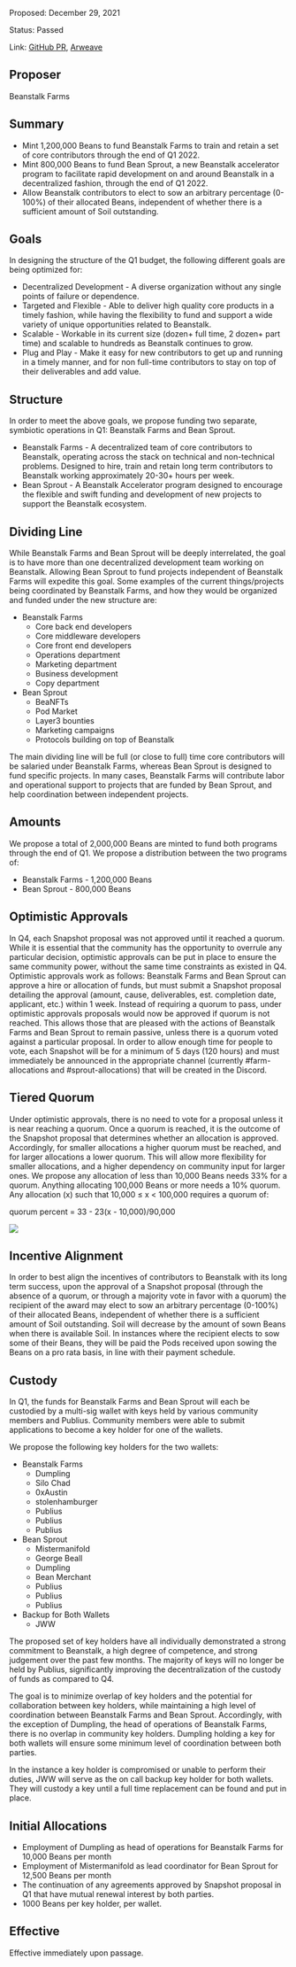 Proposed: December 29, 2021

Status: Passed

Link: [GitHub PR](https://github.com/BeanstalkFarms/Beanstalk/pull/34), [Arweave](https://arweave.net/Vtb-iyAivnnWqFO3g_DuAVurxEA0CFSYzOMcOpsXwkM)

## Proposer

Beanstalk Farms

## Summary

- Mint 1,200,000 Beans to fund Beanstalk Farms to train and retain a set of core contributors through the end of Q1 2022.
- Mint 800,000 Beans to fund Bean Sprout, a new Beanstalk accelerator program to facilitate rapid development on and around Beanstalk in a decentralized fashion, through the end of Q1 2022.
- Allow Beanstalk contributors to elect to sow an arbitrary percentage (0-100%) of their allocated Beans, independent of whether there is a sufficient amount of Soil outstanding.

## Goals

In designing the structure of the Q1 budget, the following different goals are being optimized for:

- Decentralized Development - A diverse organization without any single points of failure or dependence.
- Targeted and Flexible - Able to deliver high quality core products in a timely fashion, while having the flexibility to fund and support a wide variety of unique opportunities related to Beanstalk.
- Scalable - Workable in its current size (dozen+ full time, 2 dozen+ part time) and scalable to hundreds as Beanstalk continues to grow.
- Plug and Play - Make it easy for new contributors to get up and running in a timely manner, and for non full-time contributors to stay on top of their deliverables and add value.

## Structure

In order to meet the above goals, we propose funding two separate, symbiotic operations in Q1: Beanstalk Farms and Bean Sprout.

- Beanstalk Farms - A decentralized team of core contributors to Beanstalk, operating across the stack on technical and non-technical problems. Designed to hire, train and retain long term contributors to Beanstalk working approximately 20-30+ hours per week.
- Bean Sprout - A Beanstalk Accelerator program designed to encourage the flexible and swift funding and development of new projects to support the Beanstalk ecosystem.

## Dividing Line

While Beanstalk Farms and Bean Sprout will be deeply interrelated, the goal is to have more than one decentralized development team working on Beanstalk. Allowing Bean Sprout to fund projects independent of Beanstalk Farms will expedite this goal. Some examples of the current things/projects being coordinated by Beanstalk Farms, and how they would be organized and funded under the new structure are:

- Beanstalk Farms
    - Core back end developers
    - Core middleware developers
    - Core front end developers
    - Operations department
    - Marketing department
    - Business development
    - Copy department
- Bean Sprout
    - BeaNFTs
    - Pod Market
    - Layer3 bounties
    - Marketing campaigns
    - Protocols building on top of Beanstalk

The main dividing line will be full (or close to full) time core contributors will be salaried under Beanstalk Farms, whereas Bean Sprout is designed to fund specific projects. In many cases, Beanstalk Farms will contribute labor and operational support to projects that are funded by Bean Sprout, and help coordination between independent projects.

## Amounts

We propose a total of 2,000,000 Beans are minted to fund both programs through the end of Q1. We propose a distribution between the two programs of: 

- Beanstalk Farms - 1,200,000 Beans
- Bean Sprout - 800,000 Beans

## Optimistic Approvals

In Q4, each Snapshot proposal was not approved until it reached a quorum. While it is essential that the community has the opportunity to overrule any particular decision, optimistic approvals can be put in place to ensure the same community power, without the same time constraints as existed in Q4. Optimistic approvals work as follows: Beanstalk Farms and Bean Sprout can approve a hire or allocation of funds, but must submit a Snapshot proposal detailing the approval (amount, cause, deliverables, est. completion date, applicant, etc.) within 1 week. Instead of requiring a quorum to pass, under optimistic approvals proposals would now be approved if quorum is not reached. This allows those that are pleased with the actions of Beanstalk Farms and Bean Sprout to remain passive, unless there is a quorum voted against a particular proposal. In order to allow enough time for people to vote, each Snapshot will be for a minimum of 5 days (120 hours) and must immediately be announced in the appropriate channel (currently #farm-allocations and #sprout-allocations) that will be created in the Discord. 

## Tiered Quorum

Under optimistic approvals, there is no need to vote for a proposal unless it is near reaching a quorum. Once a quorum is reached, it is the outcome of the Snapshot proposal that determines whether an allocation is approved. Accordingly, for smaller allocations a higher quorum must be reached, and for larger allocations a lower quorum. This will allow more flexibility for smaller allocations, and a higher dependency on community input for larger ones. We propose any allocation of less than 10,000 Beans needs 33% for a quorum. Anything allocating 100,000 Beans or more needs a 10% quorum. Any allocation (x) such that 10,000 ≤ x < 100,000 requires a quorum of:

quorum percent = 33 - 23(x - 10,000)/90,000

![](https://i.imgur.com/Or4jRJZ.png)

## Incentive Alignment

In order to best align the incentives of contributors to Beanstalk with its long term success, upon the approval of a Snapshot proposal (through the absence of a quorum, or through a majority vote in favor with a quorum) the recipient of the award may elect to sow an arbitrary percentage (0-100%) of their allocated Beans, independent of whether there is a sufficient amount of Soil outstanding. Soil will decrease by the amount of sown Beans when there is available Soil. In instances where the recipient elects to sow some of their Beans, they will be paid the Pods received upon sowing the Beans on a pro rata basis, in line with their payment schedule.

## Custody

In Q1, the funds for Beanstalk Farms and Bean Sprout will each be custodied by a multi-sig wallet with keys held by various community members and Publius. Community members were able to submit applications to become a key holder for one of the wallets.

We propose the following key holders for the two wallets:
- Beanstalk Farms
    - Dumpling
    - Silo Chad
    - 0xAustin
    - stolenhamburger
    - Publius
    - Publius
    - Publius
- Bean Sprout
    - Mistermanifold
    - George Beall
    - Dumpling
    - Bean Merchant
    - Publius
    - Publius
    - Publius
- Backup for Both Wallets
    - JWW

The proposed set of key holders have all individually demonstrated a strong commitment to Beanstalk, a high degree of competence, and strong judgement over the past few months.  The majority of keys will no longer be held by Publius, significantly improving the decentralization of the custody of funds as compared to Q4. 

The goal is to minimize overlap of key holders and the potential for collaboration between key holders, while maintaining a high level of coordination between Beanstalk Farms and Bean Sprout. Accordingly, with the exception of Dumpling, the head of operations of Beanstalk Farms, there is no overlap in community key holders. Dumpling holding a key for both wallets will ensure some minimum level of coordination between both parties. 

In the instance a key holder is compromised or unable to perform their duties, JWW will serve as the on call backup key holder for both wallets. They will custody a key until a full time replacement can be found and put in place. 

## Initial Allocations

- Employment of Dumpling as head of operations for Beanstalk Farms for 10,000 Beans per  month
- Employment of Mistermanifold as lead coordinator for Bean Sprout for 12,500 Beans per month
- The continuation of any agreements approved by Snapshot proposal in Q1 that have mutual renewal interest by both parties.
- 1000 Beans per key holder, per wallet.

## Effective

Effective immediately upon passage.